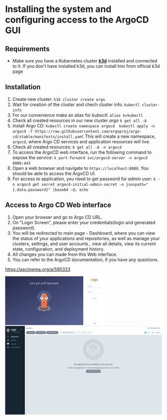 # Installing the system and configuring access to the ArgoCD GUI

## Requirements
- Make sure you have a Kubernetes cluster [**k3d**](https://k3d.io/v5.4.9/) installed and connected to it. If you don't have installed k3d, you can install him from official k3d page

## Installation
1. Create new cluster:
	`k3d cluster create argo`
2. Wait for creation of the cluster and chech cluster info:
	`kubectl cluster-info`
3. For our convenience make an alias for *kubectl*:
	`alias k=kubectl`
4. Check all created resources in our new cluster *argo*
	`k get all -A`
5. Install Argo CD:
	`kubectl create namespace argocd 
	kubectl apply -n argocd -f https://raw.githubusercontent.com/argoproj/argo-cd/stable/manifests/install.yaml`
This will create a new namespace, `argocd`, where Argo CD services and application resources will live.
6. Check all created resources:
	`k get all -A -n argocd`
7. To access the ArgoCD web interface, run the following command to expose the service:
	`k port-forward svc/argocd-server -n argocd 8080:443`	 			
8.  Open a web browser and navigate to  `https://localhost:8080`. You should be able to access the ArgoCD UI.
9. For access to application, you need to get password for *admin* user:
	`k -n argocd get secret argocd-initial-admin-secret -o jsonpath="{.data.password}" |base64 -d; echo` 	

## Access to Argo CD Web interface 
1. Open your browser and go to Argo CD URL.
2. On "Login Screen", please enter your credentials(login and generated password).
3. You will be redirected to main page - Dashboard, where you can view the status of your applications and repositories, as well as manage your clusters, settings, and user accounts., view all details, view its current state, configuration, and deployment history.
4. All changes you can made from this Web interface.
5. You can refer to the ArgoCD documentation, if you have any questions.

https://asciinema.org/a/585333

![Login page](login.jpg)
![Dashboard](dashboard.jpg)

